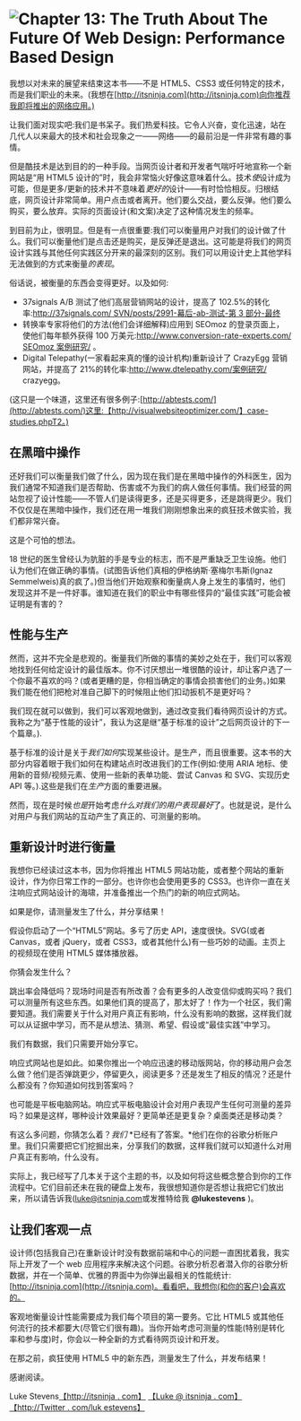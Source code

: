 # ![Chapter 13: The Truth About The Future Of Web Design: Performance Based Design](../Images/chapter13.jpg)

我想以对未来的展望来结束这本书——不是 HTML5、CSS3 或任何特定的技术，而是我们职业的未来。(我想在[http://itsninja.com](http://itsninja.com)向你推荐我即将推出的网络应用。)

让我们面对现实吧:我们是书呆子。我们热爱科技。它令人兴奋，变化迅速，站在几代人以来最大的技术和社会现象之一——网络——的最前沿是一件非常有趣的事情。

但是酷技术是达到目的的一种手段。当网页设计者和开发者气喘吁吁地宣称一个新网站是“用 HTML5 设计的”时，我会非常恼火好像这意味着什么。技术*使*设计成为可能，但是更多/更新的技术并不意味着*更好的*设计——有时恰恰相反。归根结底，网页设计非常简单。用户点击或者离开。他们要么交战，要么反弹。他们要么购买，要么放弃。实际的页面设计(和文案)决定了这种情况发生的频率。

到目前为止，很明显。但是有一点很重要:我们可以衡量用户对我们的设计做了什么。我们可以衡量他们是点击还是购买，是反弹还是退出。这可能是将我们的网页设计实践与其他任何实践区分开来的最深刻的区别。我们可以用设计史上其他学科无法做到的方式来衡量*的表现*。

俗话说，被衡量的东西会变得更好。以及如何:

*   37signals A/B 测试了他们高层营销网站的设计，提高了 102.5%的转化率:[http://37signals.com/ SVN/posts/2991-幕后-ab-测试-第 3 部分-最终](http://37signals.com/svn/posts/2991-behind-the-scenes-ab-testing-part-3-final)
*   转换率专家将他们的方法(他们会详细解释)应用到 SEOmoz 的登录页面上，使他们每年额外获得 100 万美元:[http://www.conversion-rate-experts.com/ SEOmoz 案例研究/](http://www.conversion-rate-experts.com/seomoz-case-study/) 。
*   Digital Telepathy(一家看起来真的懂的设计机构)重新设计了 CrazyEgg 营销网站，并提高了 21%的转化率:http://www.dtelepathy.com/案例研究/ crazyegg。

(这只是一个味道，这里还有很多例子:[http://abtests.com/](http://abtests.com/)这里:【http://visualwebsiteoptimizer.com/】case-studies.phpT2。)

## 在黑暗中操作

还好我们可以衡量我们做了什么，因为现在我们是在黑暗中操作的外科医生，因为我们通常不知道我们是否帮助、伤害或不为我们的病人做任何事情。我们经营的网站忽视了设计性能——不管人们是读得更多，还是买得更多，还是跳得更少。我们不仅仅是在黑暗中操作，我们还在用一堆我们刚刚想象出来的疯狂技术做实验，我们都非常兴奋。

这是个可怕的想法。

18 世纪的医生曾经认为肮脏的手是专业的标志，而不是严重缺乏卫生设施。他们认为他们在做正确的事情。(试图告诉他们真相的伊格纳斯·塞梅尔韦斯(Ignaz Semmelweis)真的疯了。)但当他们开始观察和衡量病人身上发生的事情时，他们发现这并不是一件好事。谁知道在我们的职业中有哪些怪异的“最佳实践”可能会被证明是有害的？

## 性能与生产

然而，这并不完全是悲观的。衡量我们所做的事情的美妙之处在于，我们可以客观地找到任何给定设计的最佳版本。你不讨厌想出一堆很酷的设计，却让客户选了一个你最不喜欢的吗？(或者更糟的是，你相当确定的事情会损害他们的业务。)如果我们能在他们把枪对准自己脚下的时候阻止他们扣动扳机不是更好吗？

我们现在就可以做到，我们可以客观地做到，通过改变我们看待网页设计的方式。我称之为“基于性能的设计”，我认为这是继“基于标准的设计”之后网页设计的下一个篇章。).

基于标准的设计是关于*我们如何*实现某些设计。是生产，而且很重要。这本书的大部分内容着眼于我们如何在构建站点时改进我们的工作(例如:使用 ARIA 地标、使用新的音频/视频元素、使用一些新的表单功能、尝试 Canvas 和 SVG、实现历史 API 等。).这些是我们在*生产*方面的重要进展。

然而，现在是时候*也是*开始考虑*什么对我们的用户表现最好*了。也就是说，是什么对用户与我们网站的互动产生了真正的、可测量的影响。

## 重新设计时进行衡量

我想你已经读过这本书，因为你将推出 HTML5 网站功能，或者整个网站的重新设计，作为你日常工作的一部分。也许你也会使用更多的 CSS3。也许你一直在关注响应式网站设计的海啸，并准备推出一个热门的新的响应式网站。

如果是你，请测量发生了什么，并分享结果！

假设你启动了一个“HTML5”网站。多亏了历史 API，速度很快。SVG(或者 Canvas，或者 jQuery，或者 CSS3，或者其他什么)有一些巧妙的动画。主页上的视频现在使用 HTML5 媒体播放器。

你猜会发生什么？

跳出率会降低吗？现场时间是否有所改善？会有更多的人改变信仰或购买吗？我们可以测量所有这些东西。如果他们真的提高了，那太好了！作为一个社区，我们需要知道。我们需要关于什么对用户真正有影响，什么没有影响的数据，这样我们就可以从证据中学习，而不是从想法、猜测、希望、假设或“最佳实践”中学习。

我们有数据，我们只需要开始分享它。

响应式网站也是如此。如果你推出一个响应迅速的移动版网站，你的移动用户会怎么做？他们是否弹跳更少，停留更久，阅读更多？还是发生了相反的情况？还是什么都没有？你知道如何找到答案吗？

也可能是平板电脑网站。响应式平板电脑设计会对用户表现产生任何可测量的差异吗？如果是这样，哪种设计效果最好？更简单还是更复杂？桌面类还是移动类？

有这么多问题，你猜怎么着？*我们* *已经有了答案。*他们在你的谷歌分析账户里。我们只需要把它们挖掘出来，分享我们的数据，这样我们就可以知道什么对用户真正有影响，什么没有。

实际上，我已经写了几本关于这个主题的书，以及如何将这些概念整合到你的工作流程中。它们目前还未在我的硬盘上发布，我很想知道你是否想让我把它们放出来，所以请告诉我([luke@itsninja.com](mailto:luke@itsninja.com)或发推特给我 **@lukestevens** )。

## 让我们客观一点

设计师(包括我自己)在重新设计时没有数据前端和中心的问题一直困扰着我，我实际上开发了一个 web 应用程序来解决这个问题。谷歌分析忍者潜入你的谷歌分析数据，并在一个简单、优雅的界面中为你弹出最相关的性能统计:[http://itsninja.com](http://itsninja.com)。看看吧，我想你(和你的客户)会喜欢的。

客观地衡量设计性能需要成为我们每个项目的第一要务。它比 HTML5 或其他任何流行的技术都要大(尽管它们很有趣)。当你开始考虑可测量的性能(特别是转化率和参与度)时，你会以一种全新的方式看待网页设计和开发。

在那之前，疯狂使用 HTML5 中的新东西，测量发生了什么，并发布结果！

感谢阅读。

Luke Stevens[【http://itsninja . com】](http://itsninja.com)
[【Luke @ itsninja . com】](mailto:luke@itsninja.com)
[【http://Twitter . com/luk estevens】](http://twitter.com/lukestevens)